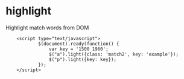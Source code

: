 highlight
=========

Highlight match words  from DOM


        <script type="text/javascript">
                $(document).ready(function() {
                    var key = '1500 1960';
                    $("a").light({class: 'match2', key: 'example'});
                    $("p").light({key: key});
                });
        </script>


